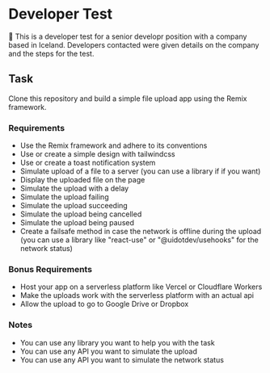 # Developer Test

📖 This is a developer test for a senior developr position with a company based in Iceland. Developers contacted were given details on the company and the steps for the test.

## Task
Clone this repository and build a simple file upload app using the Remix framework.

### Requirements
- Use the Remix framework and adhere to its conventions
- Use or create a simple design with tailwindcss
- Use or create a toast notification system
- Simulate upload of a file to a server (you can use a library if if you want)
- Display the uploaded file on the page
- Simulate the upload with a delay
- Simulate the upload failing
- Simulate the upload succeeding
- Simulate the upload being cancelled
- Simulate the upload being paused
- Create a failsafe method in case the network is offline during the upload (you can use a library like "react-use" or "@uidotdev/usehooks" for the network status)

### Bonus Requirements
- Host your app on a serverless platform like Vercel or Cloudflare Workers
- Make the uploads work with the serverless platform with an actual api
- Allow the upload to go to Google Drive or Dropbox

### Notes
- You can use any library you want to help you with the task
- You can use any API you want to simulate the upload
- You can use any API you want to simulate the network status
